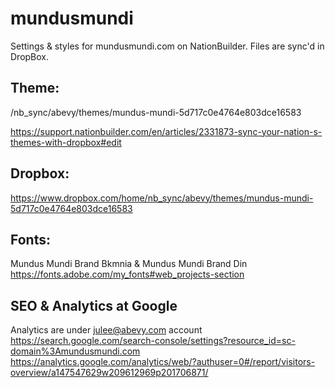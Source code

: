 # mundusmundi
Settings & styles for mundusmundi.com on NationBuilder. Files are sync'd in DropBox.

## Theme:

/nb_sync/abevy/themes/mundus-mundi-5d717c0e4764e803dce16583

https://support.nationbuilder.com/en/articles/2331873-sync-your-nation-s-themes-with-dropbox#edit

## Dropbox:

https://www.dropbox.com/home/nb_sync/abevy/themes/mundus-mundi-5d717c0e4764e803dce16583

## Fonts:

Mundus Mundi Brand Bkmnia & Mundus Mundi Brand Din
https://fonts.adobe.com/my_fonts#web_projects-section

## SEO & Analytics at Google

Analytics are under julee@abevy.com account
https://search.google.com/search-console/settings?resource_id=sc-domain%3Amundusmundi.com
https://analytics.google.com/analytics/web/?authuser=0#/report/visitors-overview/a147547629w209612969p201706871/

